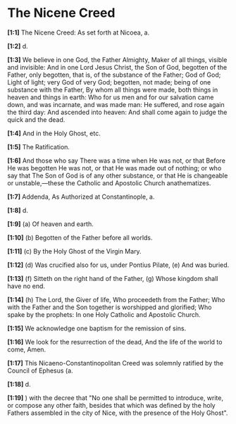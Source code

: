 # The Nicene Creed

**[1:1]** The Nicene Creed: As set forth at Nicoea, a.

**[1:2]** d.

**[1:3]** We believe in one God, the Father Almighty, Maker of all things, visible and invisible:  And in one Lord Jesus Christ, the Son of God, begotten of the Father, only begotten, that is, of the substance of the Father;  God of God; Light of light; very God of very God; begotten, not made; being of one substance with the Father,  By whom all things were made, both things in heaven and things in earth:  Who for us men and for our salvation came down, and was incarnate, and was made man:  He suffered, and rose again the third day:  And ascended into heaven:  And shall come again to judge the quick and the dead.

**[1:4]** And in the Holy Ghost, etc.

**[1:5]** The Ratification.

**[1:6]** And those who say There was a time when He was not, or that Before He was begotten He was not, or that He was made out of nothing; or who say that The Son of God is of any other substance, or that He is changeable or unstable,—these the Catholic and Apostolic Church anathematizes.

**[1:7]** Addenda,  As Authorized at Constantinople, a.

**[1:8]** d.

**[1:9]** (a) Of heaven and earth.

**[1:10]** (b) Begotten of the Father before all worlds.

**[1:11]** (c) By the Holy Ghost of the Virgin Mary.

**[1:12]** (d) Was crucified also for us, under Pontius Pilate,  (e) And was buried.

**[1:13]** (f) Sitteth on the right hand of the Father,  (g) Whose kingdom shall have no end.

**[1:14]** (h) The Lord, the Giver of life,  Who proceedeth from the Father;  Who with the Father and the Son together is worshipped and glorified;  Who spake by the prophets:  In one Holy Catholic and Apostolic Church.

**[1:15]** We acknowledge one baptism for the remission of sins.

**[1:16]** We look for the resurrection of the dead,  And the life of the world to come, Amen.

**[1:17]** This Nicaeno-Constantinopolitan Creed was solemnly ratified by the Council of Ephesus (a.

**[1:18]** d.

**[1:19]** ) with the decree that "No one shall be permitted to introduce, write, or compose any other faith, besides that which was defined by the holy Fathers assembled in the city of Nice, with the presence of the Holy Ghost".

